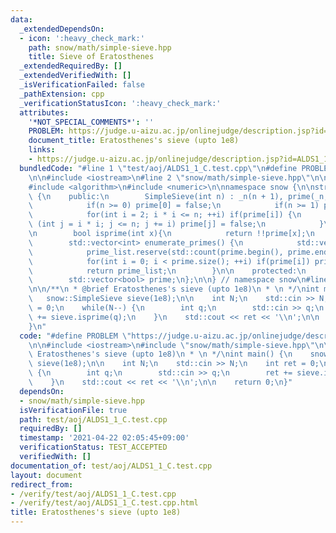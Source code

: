 ```yaml
---
data:
  _extendedDependsOn:
  - icon: ':heavy_check_mark:'
    path: snow/math/simple-sieve.hpp
    title: Sieve of Eratosthenes
  _extendedRequiredBy: []
  _extendedVerifiedWith: []
  _isVerificationFailed: false
  _pathExtension: cpp
  _verificationStatusIcon: ':heavy_check_mark:'
  attributes:
    '*NOT_SPECIAL_COMMENTS*': ''
    PROBLEM: https://judge.u-aizu.ac.jp/onlinejudge/description.jsp?id=ALDS1_1_C
    document_title: Eratosthenes's sieve (upto 1e8)
    links:
    - https://judge.u-aizu.ac.jp/onlinejudge/description.jsp?id=ALDS1_1_C
  bundledCode: "#line 1 \"test/aoj/ALDS1_1_C.test.cpp\"\n#define PROBLEM \"https://judge.u-aizu.ac.jp/onlinejudge/description.jsp?id=ALDS1_1_C\"\
    \n\n#include <iostream>\n#line 2 \"snow/math/simple-sieve.hpp\"\n\n#include <vector>\n\
    #include <algorithm>\n#include <numeric>\n\nnamespace snow {\n\nstruct SimpleSieve\
    \ {\n    public:\n        SimpleSieve(int n) : _n(n + 1), prime(_n, true) {\n\
    \            if(n >= 0) prime[0] = false;\n            if(n >= 1) prime[1] = false;\n\
    \            for(int i = 2; i * i <= n; ++i) if(prime[i]) {\n                for\
    \ (int j = i * i; j <= n; j += i) prime[j] = false;\n            }\n        }\n\
    \n        bool isprime(int x){\n            return !!prime[x];\n        }\n\n\
    \        std::vector<int> enumerate_primes() {\n            std::vector<int> prime_list;\n\
    \            prime_list.reserve(std::count(prime.begin(), prime.end(), true));\n\
    \            for(int i = 0; i < prime.size(); ++i) if(prime[i]) prime_list.emplace_back(i);\n\
    \            return prime_list;\n        }\n\n    protected:\n        int _n;\n\
    \        std::vector<bool> prime;\n};\n\n} // namespace snow\n#line 5 \"test/aoj/ALDS1_1_C.test.cpp\"\
    \n\n/**\n * @brief Eratosthenes's sieve (upto 1e8)\n * \n */\nint main() {\n \
    \   snow::SimpleSieve sieve(1e8);\n\n    int N;\n    std::cin >> N;\n    int ret\
    \ = 0;\n    while(N--) {\n        int q;\n        std::cin >> q;\n        ret\
    \ += sieve.isprime(q);\n    }\n    std::cout << ret << '\\n';\n\n    return 0;\n\
    }\n"
  code: "#define PROBLEM \"https://judge.u-aizu.ac.jp/onlinejudge/description.jsp?id=ALDS1_1_C\"\
    \n\n#include <iostream>\n#include \"snow/math/simple-sieve.hpp\"\n\n/**\n * @brief\
    \ Eratosthenes's sieve (upto 1e8)\n * \n */\nint main() {\n    snow::SimpleSieve\
    \ sieve(1e8);\n\n    int N;\n    std::cin >> N;\n    int ret = 0;\n    while(N--)\
    \ {\n        int q;\n        std::cin >> q;\n        ret += sieve.isprime(q);\n\
    \    }\n    std::cout << ret << '\\n';\n\n    return 0;\n}"
  dependsOn:
  - snow/math/simple-sieve.hpp
  isVerificationFile: true
  path: test/aoj/ALDS1_1_C.test.cpp
  requiredBy: []
  timestamp: '2021-04-22 02:05:45+09:00'
  verificationStatus: TEST_ACCEPTED
  verifiedWith: []
documentation_of: test/aoj/ALDS1_1_C.test.cpp
layout: document
redirect_from:
- /verify/test/aoj/ALDS1_1_C.test.cpp
- /verify/test/aoj/ALDS1_1_C.test.cpp.html
title: Eratosthenes's sieve (upto 1e8)
---
```

